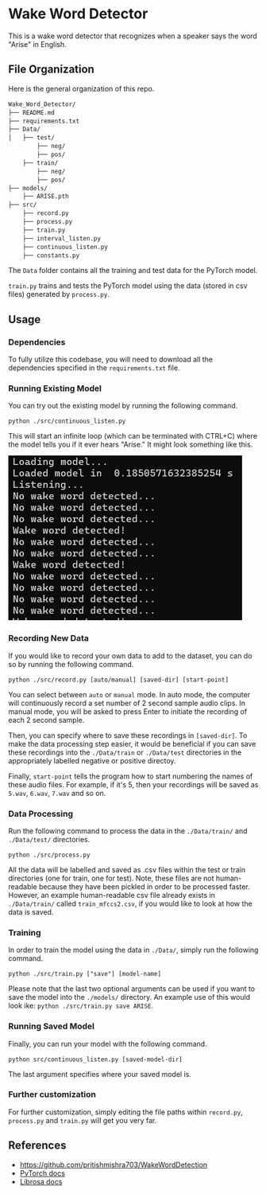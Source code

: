 # Wake Word Detector

This is a wake word detector that recognizes when a speaker says the word "Arise" in English. 

## File Organization

Here is the general organization of this repo. 

```bash
Wake_Word_Detector/
├── README.md
├── requirements.txt
├── Data/
│   ├── test/
        ├── neg/
        ├── pos/
    ├── train/
        ├── neg/
        ├── pos/
├── models/
    ├── ARISE.pth
├── src/
    ├── record.py
    ├── process.py
    ├── train.py
    ├── interval_listen.py
    ├── continuous_listen.py
    ├── constants.py
```
The `Data` folder contains all the training and test data for the PyTorch model. 

`train.py` trains and tests the PyTorch model using the data (stored in csv files) generated by `process.py`. 

## Usage 

### Dependencies

To fully utilize this codebase, you will need to download all the dependencies specified in the `requirements.txt` file. 

### Running Existing Model 

You can try out the existing model by running the following command.

```
python ./src/continuous_listen.py
```

This will start an infinite loop (which can be terminated with CTRL+C) where the model tells you if it ever hears "Arise." It might look something like this. 

![alt text](./figures/image.png)
<!-- <img src="./figures/image.png" alt="drawing" width="200"/> -->


### Recording New Data
If you would like to record your own data to add to the dataset, you can do so by running the following command. 

```
python ./src/record.py [auto/manual] [saved-dir] [start-point]
```

You can select between `auto` or `manual` mode. In auto mode, the computer will continuously record a set number of 2 second sample audio clips. In manual mode, you will be asked to press Enter to initiate the recording of each 2 second sample. 

Then, you can specify where to save these recordings in `[saved-dir]`. To make the data processing step easier, it would be beneficial if you can save these recordings into the `./Data/train` or `./Data/test` directories in the appropriately labelled negative or positive directoy. 

Finally, `start-point` tells the program how to start numbering the names of these audio files. For example, if it's 5, then your recordings will be saved as `5.wav`, `6.wav`, `7.wav` and so on. 


### Data Processing 

Run the following command to process the data in the `./Data/train/` and `./Data/test/` directories. 

```
python ./src/process.py 
```

All the data will be labelled and saved as .csv files within the test or train directories (one for train, one for test). Note, these files are not human-readable because they have been pickled in order to be processed faster. However, an example human-readable csv file already exists in `./Data/train/` called `train_mfccs2.csv`, if you would like to look at how the data is saved. 

### Training 

In order to train the model using the data in `./Data/`, simply run the following command. 

```
python ./src/train.py ["save"] [model-name]
```

Please note that the last two optional arguments can be used if you want to save the model into the `./models/` directory. An example use of this would look ike: `python ./src/train.py save ARISE`. 

### Running Saved Model 
Finally, you can run your model with the following command. 

```
python src/continuous_listen.py [saved-model-dir]
```
The last argument specifies where your saved model is. 

### Further customization
For further customization, simply editing the file paths within `record.py`, `process.py` and `train.py` will get you very far. 

## References

- https://github.com/pritishmishra703/WakeWordDetection
- [PyTorch docs](https://pytorch.org/docs/stable/index.html)
- [Librosa docs](https://librosa.org/doc/latest/index.html) 